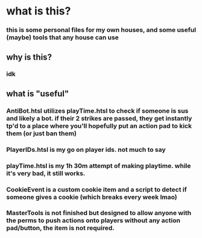 # what is this?
### this is some personal files for my own houses, and some useful (maybe) tools that any house can use

## why is this?
### idk

## what is "useful"
### AntiBot.htsl utilizes playTime.htsl to check if someone is sus and likely a bot. if their 2 strikes are passed, they get instantly tp'd to a place where you'll hopefully put an action pad to kick them (or just ban them)

### PlayerIDs.htsl is my go on player ids. not much to say

### playTime.htsl is my 1h 30m attempt of making playtime. while it's very bad, it still works.

### CookieEvent is a custom cookie item and a script to detect if someone gives a cookie (which breaks every week lmao)

### MasterTools is not finished but designed to allow anyone with the perms to push actions onto players without any action pad/button, the item is not required.